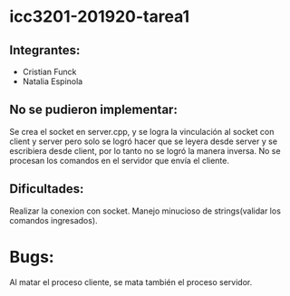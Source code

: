 # icc3201-201920-tarea1
## Integrantes:
* Cristian Funck
* Natalia Espinola

## No se pudieron implementar:
Se crea el socket en server.cpp, y se logra la vinculación al socket con client y server pero solo se logró hacer que se leyera desde server y se escribiera desde client, por lo tanto no se logró la manera inversa.
No se procesan los comandos en el servidor que envía el cliente.

## Dificultades:
Realizar la conexion con socket.
Manejo minucioso de strings(validar los comandos ingresados).

# Bugs:
Al matar el proceso cliente, se mata también el proceso servidor.
